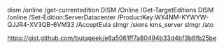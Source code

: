 dism /online /get-currentedition
DISM /Online /Get-TargetEditions
DISM /online /Set-Edition:ServerDatacenter /ProductKey:WX4NM-KYWYW-QJJR4-XV3QB-6VM33 /AcceptEula
slmgr /skms kms_server
slmgr /ato

https://gist.github.com/butageek/e6a5061ff7a80494b33d4bf3b6fb25be
